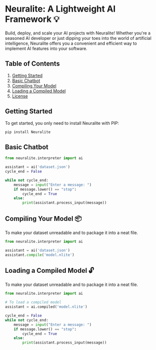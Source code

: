 # Neuralite: A Lightweight  AI Framework 💡

Build, deploy, and scale your AI projects with Neuralite! Whether you're a seasoned AI developer or just dipping your toes into the world of artificial intelligence, Neuralite offers you a convenient and efficient way to implement AI features into your software.

## Table of Contents
1. [Getting Started](#getting-started)
2. [Basic Chatbot](#basic-chatbot)
3. [Compiling Your Model](#compiling-your-model)
4. [Loading a Compiled Model](#loading-a-compiled-model)
5. [License](#license)

## Getting Started
To get started, you only need to install Neuralite with PIP:
```bash
pip install Neuralite
```
## Basic Chatbot
```python
from neuralite.interpreter import ai

assistant = ai('dataset.json')
cycle_end = False

while not cycle_end:
    message = input("Enter a message: ")
    if message.lower() == "stop":
        cycle_end = True
    else:
        print(assistant.process_input(message))
```

## Compiling Your Model 📦
To make your dataset unreadable and to package it into a neat file.
```python
from neuralite.interpreter import ai

assistant = ai('dataset.json')
assistant.compile('model.nlite')
```

## Loading a Compiled Model 🔓
To make your dataset unreadable and to package it into a neat file.
```python
from neuralite.interpreter import ai

# To load a compiled model
assistant = ai.compiled('model.nlite')

cycle_end = False
while not cycle_end:
    message = input("Enter a message: ")
    if message.lower() == "stop":
        cycle_end = True
    else:
        print(assistant.process_input(message))
```
